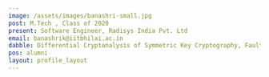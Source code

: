 ```yaml
---
image: /assets/images/banashri-small.jpg
post: M.Tech , Class of 2020
present: Software Engineer, Radisys India Pvt. Ltd
email: banashrik@iitbhilai.ac.in
dabble: Differential Cryptanalysis of Symmetric Key Cryptography, Fault Attacks, Analysis of MDS Matrices
pos: alumni
layout: profile_layout
---
```

